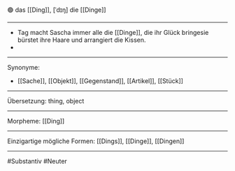 🟢 das [[Ding]], [ˈdɪŋ]
die [[Dinge]]

---
- Tag macht Sascha immer alle die [[Dinge]], die ihr Glück bringesie 
  bürstet ihre Haare und arrangiert die Kissen.  
- 

---
Synonyme: 
- [[Sache]], [[Objekt]], [[Gegenstand]], [[Artikel]], [[Stück]]

---
Übersetzung: thing, object

---
Morpheme:
[[Ding]]

---
Einzigartige mögliche Formen: [[Dings]], [[Dinge]], [[Dingen]]

---
#Substantiv #Neuter